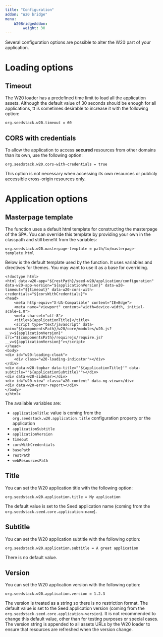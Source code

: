 ```yaml
---
title: "Configuration"
addon: "W20 bridge"
menu:
    W20BridgeAddon:
        weight: 30
---
```


Several configuration options are possible to alter the W20 part of your application.

# Loading options

## Timeout

The W20 loader has a predefined time limit to load all the application assets. Although the default value of 30 seconds
should be enough for all applications, tt is sometimes desirable to increase it with the following option:

    org.seedstack.w20.timeout = 60

## CORS with credentials

To allow the application to access **secured** resources from other domains than its own, use the following option:

    org.seedstack.w20.cors-with-credentials = true

This option is not necessary when accessing its own resources or publicly accessible cross-origin resources only.

# Application options

## Masterpage template

The function uses a default html template for constructing the masterpage of the SPA. You can override this template by 
providing your own in the classpath and still benefit from the variables:

    org.seedstack.w20.masterpage-template = path/to/masterpage-template.html

Below is the default template used by the function. It uses variables and directives for themes. You may want to use it 
as a base for overriding. 

    <!doctype html>
    <html data-w20-app="${restPath}/seed-w20/application/configuration" data-w20-app-version="${applicationVersion}" data-w20-timeout="${timeout}" data-w20-cors-with-credentials="${corsWithCredentials}">
    <head>
        <meta http-equiv="X-UA-Compatible" content="IE=Edge">
        <meta name="viewport" content="width=device-width, initial-scale=1.0">
        <meta charset="utf-8">
        <title>${applicationTitle}</title>
        <script type="text/javascript" data-main="${componentsPath}/w20/core/modules/w20.js?__v=${applicationVersion}" src="${componentsPath}/requirejs/require.js?__v=${applicationVersion}"></script>
    </head>
    <body>
    <div id="w20-loading-cloak">
        <div class="w20-loading-indicator"></div>
    </div>
    <div data-w20-topbar data-title="'${applicationTitle}'" data-subtitle="'${applicationSubtitle}'"></div>
    <div data-w20-sidebar></div>
    <div id="w20-view" class="w20-content" data-ng-view></div>
    <div data-w20-error-report></div>
    </body>
    </html>
    
The available variables are:
    
* `applicationTitle`: value is coming from the `org.seedstack.w20.application.title` configuration property or the
   application 
* `applicationSubtitle`
* `applicationVersion`
* `timeout`
* `corsWithCredentials`
* `basePath`
* `restPath`
* `webResourcesPath`      

## Title

You can set the W20 application title with the following option:

    org.seedstack.w20.application.title = My application

The default value is set to the Seed application name (coming from the `org.seedstack.seed.core.application-name`).

## Subtitle

You can set the W20 application subtitle with the following option:

    org.seedstack.w20.application.subtitle = A great application

There is no default value.

## Version

You can set the W20 application version with the following option:

    org.seedstack.w20.application.version = 1.2.3

The version is treated as a string so there is no restriction format. The default value is set to the Seed application
version (coming from the `org.seedstack.seed.core.application-version`). It is not recommended to change this default
value, other than for testing purposes or special cases. The version string is appended to all assets URLs by the
W20 loader to ensure that resources are refreshed when the version change.
